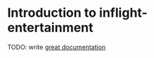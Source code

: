 # Introduction to inflight-entertainment

TODO: write [great documentation](http://jacobian.org/writing/what-to-write/)
